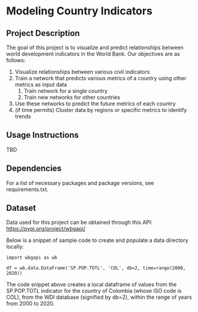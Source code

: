 # Modeling Country Indicators

## Project Description
The goal of this project is to visualize and predict relationships between world development indicators in the World Bank. Our objectives are as follows:
1. Visualize relationships between various civil indicators
2. Train a network that predicts various metrics of a country using other metrics as input data
    1. Train network for a single country
    2. Train new networks for other countries
3. Use these networks to predict the future metrics of each country
4. (if time permits) Cluster data by regions or specific metrics to identify trends

## Usage Instructions
TBD

## Dependencies
For a list of necessary packages and package versions, see requirements.txt.

## Dataset
Data used for this project can be obtained through this API: https://pypi.org/project/wbgapi/

Below is a snippet of sample code to create and populate a data directory locally:
```
import wbgapi as wb

df = wb.data.DataFrame('SP.POP.TOTL', 'COL', db=2, time=range(2000, 2020))
```
The code snippet above creates a local dataframe of values from the SP.POP.TOTL indicator for the country of Colombia (whose ISO code is COL), from the WDI database (signified by db=2), within the range of years from 2000 to 2020.


